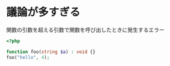 # 議論が多すぎる

関数の引数を超える引数で関数を呼び出したときに発生するエラー

```php
<?php

function foo(string $a) : void {}
foo("hello", 4);
```
